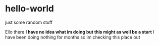# hello-world
just some random stuff

Ello there
<b>I have no idea what im doing but this might as well be a start</b>
I have been doing nothing for months so im checking this place out
